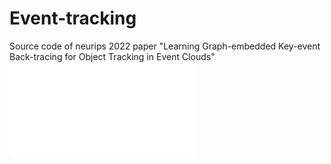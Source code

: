 # Event-tracking
Source code of neurips 2022 paper "Learning Graph-embedded Key-event Back-tracing for Object Tracking in Event Clouds"
![image](figure/f2-8.pdf)
